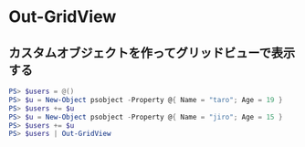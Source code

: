 ﻿# Out-GridView

## カスタムオブジェクトを作ってグリッドビューで表示する

```powershell
PS> $users = @()
PS> $u = New-Object psobject -Property @{ Name = "taro"; Age = 19 }
PS> $users += $u
PS> $u = New-Object psobject -Property @{ Name = "jiro"; Age = 15 }
PS> $users += $u
PS> $users | Out-GridView
```
